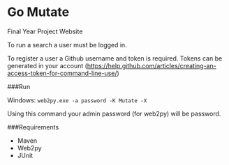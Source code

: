 # Go Mutate
Final Year Project Website

To run a search a user must be logged in.

To register a user a Github username and token is required. Tokens can be generated in your account (https://help.github.com/articles/creating-an-access-token-for-command-line-use/)

###Run

Windows:
`web2py.exe -a password -K Mutate -X`

Using this command your admin password (for web2py) will be password.

###Requirements

- Maven
- Web2py
- JUnit
